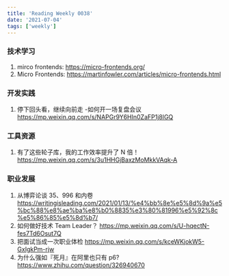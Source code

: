 ```yaml
---
title: 'Reading Weekly 0038'
date: '2021-07-04'
tags: ['weekly']
---
```


### 技术学习

1. mirco frontends: https://micro-frontends.org/
2. Micro Frontends: https://martinfowler.com/articles/micro-frontends.html

### 开发实践

1. 停下回头看，继续向前走 -如何开一场复盘会议 https://mp.weixin.qq.com/s/NAPGr9Y6HIn0ZaFP1j8lGQ

### 工具资源

1. 有了这些轮子库，我的工作效率提升了 N 倍！ https://mp.weixin.qq.com/s/3u1HHGjBaxzMoMkkVAqk-A

### 职业发展

1. 从博弈论谈 35、996 和内卷 https://writingisleading.com/2021/01/13/%e4%bb%8e%e5%8d%9a%e5%bc%88%e8%ae%ba%e8%b0%8835%e3%80%81996%e5%92%8c%e5%86%85%e5%8d%b7/
2. 如何做好技术 Team Leader？ https://mp.weixin.qq.com/s/U-hqectN-fes7Td6Osut7Q
3. 把面试当成一次职业体检 https://mp.weixin.qq.com/s/kceWKjokW5-GxIgkPm-rjw
4. 为什么强如『死月』在阿里也只有 p6? https://www.zhihu.com/question/326940670
